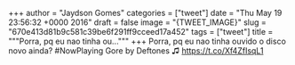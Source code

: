 
+++
author = "Jaydson Gomes"
categories = ["tweet"]
date = "Thu May 19 23:56:32 +0000 2016"
draft = false
image = "{TWEET_IMAGE}"
slug = "670e413d81b9c581c39be6f291ff9cceed17a452"
tags = ["tweet"]
title = """Porra, pq eu nao tinha ou..."""
+++
Porra, pq eu nao tinha ouvido o disco novo ainda? #NowPlaying Gore by Deftones ♫ https://t.co/Xf4ZfIsqL1
